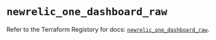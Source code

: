# `newrelic_one_dashboard_raw`

Refer to the Terraform Registory for docs: [`newrelic_one_dashboard_raw`](https://registry.terraform.io/providers/newrelic/newrelic/3.28.1/docs/resources/one_dashboard_raw).
